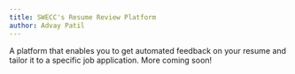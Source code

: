 ```yaml
---
title: SWECC's Resume Review Platform
author: Advay Patil
---
```

A platform that enables you to get automated feedback on your resume and tailor it to a specific job application. More coming soon!